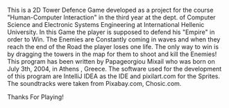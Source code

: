This is a 2D Tower Defence Game developed as a project for the course "Human-Computer Interaction" in the third year
at the dept. of Computer Science and Electronic Systems Engineering at International Hellenic University. In this
Game the player is supposed to defend his \"Empire\" in order to Win. The Enemies are Constantly coming in waves and when
they reach the end of the Road the player loses one life. The only way to win is by dragging the towers in the map
for them to shoot and kill the Enemies! This program has been written by Papageorgiou Mixail who was born on July 3th, 2004, 
in Athens , Greece. The software used for the development of this program are IntelliJ IDEA as the IDE and pixilart.com
for the Sprites. The soundtracks were taken from Pixabay.com, Chosic.com. 

Thanks For Playing!
